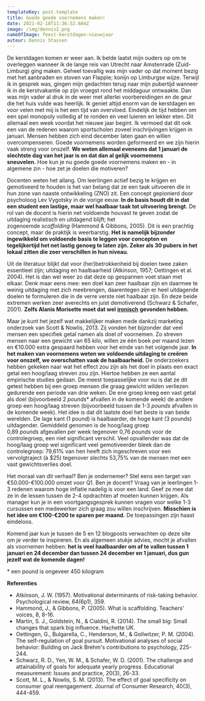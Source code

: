 ```yaml
---
templateKey: post.template
title: Goede goede voornemens maken!
date: 2021-02-18T11:36:52.684Z
image: /img/dennis2.png
nameOfImage: feest-kerstdagen-nieuwjaar
auteur: Dennis Stassen
---
```



De kerstdagen komen er weer aan. Ik belde laatst mijn ouders op om te overleggen wanneer ik de lange reis van Utrecht naar Amstenrade (Zuid-Limburg) ging maken. Geheel toevallig was mijn vader op dat moment bezig met het aanbraden en stoven van Flappie; konijn op Limburgse wijze. Terwijl ik in gesprek was, gingen mijn gedachten terug naar mijn pubertijd wanneer ik in de kerstvakantie op zijn vroegst rond het middaguur ontwaakte. Dan was mijn vader al druk in de weer met allerlei voorbereidingen en de geur die het huis vulde was heerlijk. Ik geniet altijd enorm van de kerstdagen en voor velen met mij is het een tijd van overvloed. Eindelijk de tijd hebben om een spel monopoly volledig af te ronden en veel luieren en lekker eten. Dit allemaal een week voordat het nieuwe jaar begint. Ik vermoed dat dit ook een van de redenen waarom sportscholen zoveel inschrijvingen krijgen in januari. Mensen hebben zich eind december laten gaan en willen overcompenseren. Goede voornemens worden geformeerd en we zijn hierin vaak streng voor onszelf. **We weten allemaal eveneens dat 1 januari de slechtste dag van het jaar is en dat dan al gelijk voornemens sneuvelen.** Hoe kun je nu goede goede voornemens maken en - in algemene zin - hoe zet je doelen die motiveren?

Docenten weten het allang. Om leerlingen actief bezig te krijgen en gemotiveerd te houden is het van belang dat ze een taak uitvoeren die in hun zone van naaste ontwikkeling (ZNO) zit. Een concept gepionierd door psycholoog Lev Vygotsky in de vorige eeuw. **In de basis houdt dit in dat een student een lastige, maar wel haalbaar taak tot uitvoering brengt.** De rol van de docent is hierin net voldoende houvast te geven zodat de uitdaging realistisch en uitdagend blijft; het zogenoemde *scaffolding* (Hammond & Gibbons, 2005). Dit is een prachtig concept, maar de praktijk is weerbarstig. **Het is namelijk bijzonder ingewikkeld om voldoende basis te leggen voor concepten en tegelijkertijd het net lastig genoeg te laten zijn. Zeker als 30 pubers in het lokaal zitten die zeer verschillen in hun niveau.**

Uit de literatuur blijkt dat voor (her)betrokkenheid bij doelen twee zaken essentieel zijn; uitdaging en haalbaarheid (Atkinson, 1957; Oettingen et al. 2004). Het is dan wel weer zo dat deze op gespannen voet staan met elkaar. Denk maar eens mee: een doel kan zeer haalbaar zijn en daarmee te weinig uitdaging met zich meebrengen, daarentegen zijn er heel uitdagende doelen te formuleren die in de verre verste niet haalbaar zijn. En deze beide extremen werken zeer averechts en juist demotiverend (Schwarz & Schafer, 2001). **Zelfs Alanis Morisette moet dat wel** **[ironisch](https://www.youtube.com/watch/Jne9t8sHpUc)** **gevonden hebben.**

Maar je kunt het jezelf wat makkelijker maken mede dankzij marketing onderzoek van Scott & Nowlis, 2013. Zij vonden het bijzonder dat veel mensen een specifiek getal namen als doel of voornemen. Zo streven mensen naar een gewicht van 65 kilo, willen ze één boek per maand lezen en €10.000 extra gespaard hebben voor het einde van het volgende jaar. **In het maken van voornemens weten we voldoende uitdaging te creëren voor onszelf, we overschatten vaak de haalbaarheid.** De onderzoekers hebben gekeken naar wat het effect zou zijn als het doel in plaats een exact getal een hoog/laag streven zou zijn. Hiertoe hebben ze een aantal empirische studies gedaan. De meest toepasselijke voor nu is dat ze dit getest hebben bij een groep mensen die graag gewicht wilden verliezen gedurende een periode van drie weken. De ene groep kreeg een vast getal als doel (bijvoorbeeld 2 *pounds** afvallen in de komende week) de andere groep een hoog/laag streven (bijvoorbeeld tussen de 1-3 *pounds* afvallen in de komende week). Het idee is dat dit laatste doel het beste is van beide werelden. De lage kant (1 pound) is haalbaarder, de hoge kant (3 pounds) uitdagender. Gemiddeld genomen is de hoog/laag groep 0,89 *pounds* afgevallen per week tegenover 0,76 *pounds* voor de controlegroep, een niet significant verschil. Veel opvallender was dat de hoog/laag groep wel significant veel gemotiveerder bleek dan de controlegroep: 79,61% van hen heeft zich ingeschreven voor een vervolgtraject (à $25) tegenover slechts 53,75% van de mensen met een vast gewichtsverlies doel.

Het moraal van dit verhaal? Ben je ondernemer? Stel eens een target van €50.000-€100.000 omzet voor Q1. Ben je docent? Vraag van je leerlingen 1-3 redenen waarom hoge inflatie nadelig is voor een land. Geef ze mee dat ze in de lessen tussen de 2-4 opdrachten af moeten kunnen krijgen. Als manager kun je in een voortgangsgesprek kunnen vragen voor welke 1-3 cursussen een medewerker zich graag zou willen inschrijven. **Misschien is het idee om €100-€200 te sparen per maand.** De toepassingen zijn haast eindeloos.

Komend jaar kun je tussen de 5 en 12 blogposts verwachten op deze site om je verder te inspireren. En als algemeen stukje advies, mocht je afvallen als voornemen hebben: **het is veel haalbaarder om af te vallen tussen 1 januari en 24 december dan tussen 24 december en 1 januari, dus gun jezelf wat de komende dagen!**

\* een pound is ongeveer 450 kilogram

**Referenties**

* Atkinson, J. W. (1957). Motivational determinants of risk-taking behavior. Psychological review, 64(6p1), 359.
* Hammond, J., & Gibbons, P. (2005). What is scaffolding. Teachers' voices, 8, 8-16.
* Martin, S. J., Goldstein, N., & Cialdini, R. (2014). The small big: Small changes that spark big influence. Hachette UK.
* Oettingen, G., Bulgarella, C., Henderson, M., & Gollwitzer, P. M. (2004). The self-regulation of goal pursuit. Motivational analyses of social behavior: Building on Jack Brehm's contributions to psychology, 225-244.
* Schwarz, R. D., Yen, W. M., & Schafer, W. D. (2001). The challenge and attainability of goals for adequate yearly progress. Educational measurement: Issues and practice, 20(3), 26-33.
* Scott, M. L., & Nowlis, S. M. (2013). The effect of goal specificity on consumer goal reengagement. Journal of Consumer Research, 40(3), 444-459.